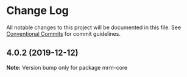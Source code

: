 # Change Log

All notable changes to this project will be documented in this file.
See [Conventional Commits](https://conventionalcommits.org) for commit guidelines.

## 4.0.2 (2019-12-12)

**Note:** Version bump only for package mrm-core
